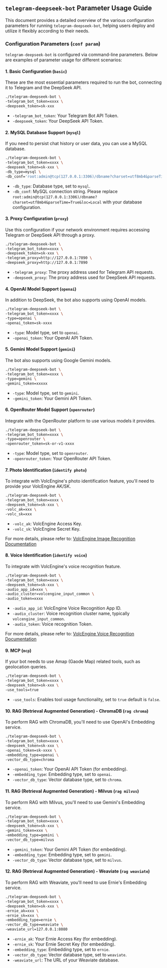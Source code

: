## `telegram-deepseek-bot` Parameter Usage Guide

This document provides a detailed overview of the various configuration parameters for running `telegram-deepseek-bot`, helping users deploy and utilize it flexibly according to their needs.

### Configuration Parameters (`conf param`)

`telegram-deepseek-bot` is configured via command-line parameters. Below are examples of parameter usage for different scenarios:

#### 1\. Basic Configuration (`basic`)

These are the most essential parameters required to run the bot, connecting it to Telegram and the DeepSeek API.

```bash
./telegram-deepseek-bot \
-telegram_bot_token=xxxx \
-deepseek_token=sk-xxx
```

* `-telegram_bot_token`: Your Telegram Bot API Token.
* `-deepseek_token`: Your DeepSeek API Token.

#### 2\. MySQL Database Support (`mysql`)

If you need to persist chat history or user data, you can use a MySQL database.

```bash
./telegram-deepseek-bot \
-telegram_bot_token=xxxx \
-deepseek_token=sk-xxx \
-db_type=mysql \
-db_conf='root:admin@tcp(127.0.0.1:3306)/dbname?charset=utf8mb4&parseTime=True&loc=Local'
```

* `-db_type`: Database type, set to `mysql`.
* `-db_conf`: MySQL connection string. Please replace `root:admin@tcp(127.0.0.1:3306)/dbname?charset=utf8mb4&parseTime=True&loc=Local` with your database configuration.

#### 3\. Proxy Configuration (`proxy`)

Use this configuration if your network environment requires accessing Telegram or DeepSeek API through a proxy.

```bash
./telegram-deepseek-bot \
-telegram_bot_token=xxxx \
-deepseek_token=sk-xxx \
-telegram_proxy=http://127.0.0.1:7890 \
-deepseek_proxy=http://127.0.0.1:7890
```

* `-telegram_proxy`: The proxy address used for Telegram API requests.
* `-deepseek_proxy`: The proxy address used for DeepSeek API requests.

#### 4\. OpenAI Model Support (`openai`)

In addition to DeepSeek, the bot also supports using OpenAI models.

```bash
./telegram-deepseek-bot \
-telegram_bot_token=xxxx \
-type=openai \
-openai_token=sk-xxxx
```

* `-type`: Model type, set to `openai`.
* `-openai_token`: Your OpenAI API Token.

#### 5\. Gemini Model Support (`gemini`)

The bot also supports using Google Gemini models.

```bash
./telegram-deepseek-bot \
-telegram_bot_token=xxxx \
-type=gemini \
-gemini_token=xxxxx
```

* `-type`: Model type, set to `gemini`.
* `-gemini_token`: Your Gemini API Token.

#### 6\. OpenRouter Model Support (`openrouter`)

Integrate with the OpenRouter platform to use various models it provides.

```bash
./telegram-deepseek-bot \
-telegram_bot_token=xxxx \
-type=openrouter \
-openrouter_token=sk-or-v1-xxxx
```

* `-type`: Model type, set to `openrouter`.
* `-openrouter_token`: Your OpenRouter API Token.

#### 7\. Photo Identification (`identify photo`)

To integrate with VolcEngine's photo identification feature, you'll need to provide your VolcEngine AK/SK.

```bash
./telegram-deepseek-bot \
-telegram_bot_token=xxxx \
-deepseek_token=sk-xxx \
-volc_ak=xxx \
-volc_sk=xxx
```

* `-volc_ak`: VolcEngine Access Key.
* `-volc_sk`: VolcEngine Secret Key.

For more details, please refer to: [VolcEngine Image Recognition Documentation](https://www.volcengine.com/docs/6790/116987)

#### 8\. Voice Identification (`identify voice`)

To integrate with VolcEngine's voice recognition feature.

```bash
./telegram-deepseek-bot \
-telegram_bot_token=xxxx \
-deepseek_token=sk-xxx \
-audio_app_id=xxx \
-audio_cluster=volcengine_input_common \
-audio_token=xxxx
```

* `-audio_app_id`: VolcEngine Voice Recognition App ID.
* `-audio_cluster`: Voice recognition cluster name, typically `volcengine_input_common`.
* `-audio_token`: Voice recognition Token.

For more details, please refer to: [VolcEngine Voice Recognition Documentation](https://www.volcengine.com/docs/6561/80816)

#### 9\. MCP (`mcp`)

If your bot needs to use Amap (Gaode Map) related tools, such as geolocation queries.

```bash
./telegram-deepseek-bot \
-telegram_bot_token=xxxx \
-deepseek_token=sk-xxx \
-use_tools=true
```
* `-use_tools`: Enables tool usage functionality, set to `true` default is `false`.

#### 10\. RAG (Retrieval Augmented Generation) - ChromaDB (`rag chroma`)

To perform RAG with ChromaDB, you'll need to use OpenAI's Embedding service.

```bash
./telegram-deepseek-bot \
-telegram_bot_token=xxxx \
-deepseek_token=sk-xxx \
-openai_token=sk-xxxx \
-embedding_type=openai \
-vector_db_type=chroma
```

* `-openai_token`: Your OpenAI API Token (for embedding).
* `-embedding_type`: Embedding type, set to `openai`.
* `-vector_db_type`: Vector database type, set to `chroma`.

#### 11\. RAG (Retrieval Augmented Generation) - Milvus (`rag milvus`)

To perform RAG with Milvus, you'll need to use Gemini's Embedding service.

```bash
./telegram-deepseek-bot \
-telegram_bot_token=xxxx \
-deepseek_token=sk-xxx \
-gemini_token=xxx \
-embedding_type=gemini \
-vector_db_type=milvus
```

* `-gemini_token`: Your Gemini API Token (for embedding).
* `-embedding_type`: Embedding type, set to `gemini`.
* `-vector_db_type`: Vector database type, set to `milvus`.

#### 12\. RAG (Retrieval Augmented Generation) - Weaviate (`rag weaviate`)

To perform RAG with Weaviate, you'll need to use Ernie's Embedding service.

```bash
./telegram-deepseek-bot \
-telegram_bot_token=xxxx \
-deepseek_token=sk-xxx \
-ernie_ak=xxx \
-ernie_sk=xxx \
-embedding_type=ernie \
-vector_db_type=weaviate \
-weaviate_url=127.0.0.1:8080
```

* `-ernie_ak`: Your Ernie Access Key (for embedding).
* `-ernie_sk`: Your Ernie Secret Key (for embedding).
* `-embedding_type`: Embedding type, set to `ernie`.
* `-vector_db_type`: Vector database type, set to `weaviate`.
* `-weaviate_url`: The URL of your Weaviate database.


